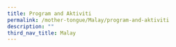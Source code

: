 ```yaml
---
title: Program and Aktiviti
permalink: /mother-tongue/Malay/program-and-aktiviti
description: ""
third_nav_title: Malay
---
```

